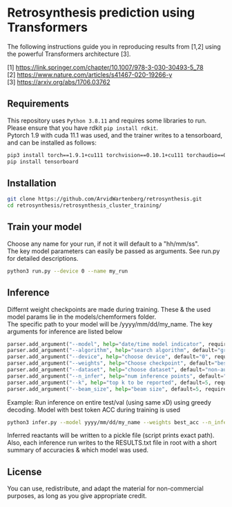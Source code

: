 # Retrosynthesis prediction using Transformers

The following instructions guide you in reproducing results from [1,2] using the powerful Transformers architecture [3].

[1] https://link.springer.com/chapter/10.1007/978-3-030-30493-5_78 \
[2] https://www.nature.com/articles/s41467-020-19266-y \
[3] https://arxiv.org/abs/1706.03762

## Requirements
This repository uses ```Python 3.8.11``` and requires some libraries to run. Please ensure that you have rdkit ```pip install rdkit```.\
Pytorch 1.9 with cuda 11.1 was used, and the trainer writes to a tensorboard, and can be installed as follows:
```bash
pip3 install torch==1.9.1+cu111 torchvision==0.10.1+cu111 torchaudio==0.9.1 -f https://download.pytorch.org/whl/torch_stable.html
pip install tensorboard
```

## Installation
```bash
git clone https://github.com/ArvidWartenberg/retrosynthesis.git
cd retrosynthesis/retrosynthesis_cluster_training/
```

## Train your model
Choose any name for your run, if not it will default to a "hh/mm/ss".\
The key model parameters can easily be passed as arguments. See run.py for detailed descriptions.
```bash
python3 run.py --device 0 --name my_run
```

## Inference
Differnt weight checkpoints are made during training. These & the used model params lie in the models/chemformers folder.\
The specific path to your model will be /yyyy/mm/dd/my_name. The key arguments for inference are listed below
```python
parser.add_argument("--model", help="date/time model indicator", required=False)
parser.add_argument("--algorithm", help="search algorithm", default="greedy", required=False)
parser.add_argument("--device", help="choose device", default="0", required=False)
parser.add_argument("--weights", help="Choose checkpoint", default="best_acc", required=False)
parser.add_argument("--dataset", help="choose dataset", default="non-augmented", required=False)
parser.add_argument("--n_infer", help="num inference points", default="all", required=False)
parser.add_argument("--k", help="top k to be reported", default=5, required=False)
parser.add_argument("--beam_size", help="beam size", default=5, required=False)
````
Example: Run inference on entire test/val (using same xD) using greedy decoding. Model with best token ACC during training is used
```bash
python3 infer.py --model yyyy/mm/dd/my_name --weights best_acc --n_infer all --device=0 --algorithm greedy
```
Inferred reactants will be written to a pickle file (script prints exact path).\
Also, each inference run writes to the RESULTS.txt file in root with a short summary of accuracies & which model was used.

## License
You can use, redistribute, and adapt the material for non-commercial purposes, as long as you give appropriate credit.
